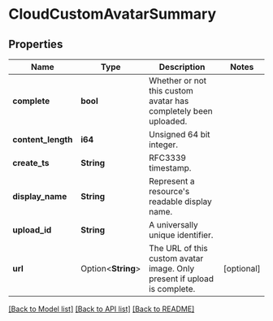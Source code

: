 # CloudCustomAvatarSummary

## Properties

Name | Type | Description | Notes
------------ | ------------- | ------------- | -------------
**complete** | **bool** | Whether or not this custom avatar has completely been uploaded. | 
**content_length** | **i64** | Unsigned 64 bit integer. | 
**create_ts** | **String** | RFC3339 timestamp. | 
**display_name** | **String** | Represent a resource's readable display name. | 
**upload_id** | **String** | A universally unique identifier. | 
**url** | Option<**String**> | The URL of this custom avatar image. Only present if upload is complete. | [optional]

[[Back to Model list]](../README.md#documentation-for-models) [[Back to API list]](../README.md#documentation-for-api-endpoints) [[Back to README]](../README.md)


